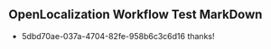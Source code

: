 ## OpenLocalization Workflow Test MarkDown
* 5dbd70ae-037a-4704-82fe-958b6c3c6d16 thanks!

<!--HONumber=Sep16_HO1-->


